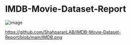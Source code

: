 # IMDB-Movie-Dataset-Report
![image](https://github.com/user-attachments/assets/a27531b0-4b33-41f8-9c54-84cbc2e171ad)


https://github.com/ShahparanLAB/IMDB-Movie-Dataset-Report/blob/main/IMDB.png

